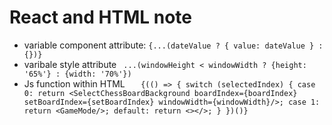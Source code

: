 # React and HTML note

- variable component attribute: `{...(dateValue ? { value: dateValue } : {})}`
- varibale style attribute ` ...(windowHeight < windowWidth ? {height: '65%'} : {width: '70%'})`
- Js function within HTML
                        ```    {(() => {
                                    switch (selectedIndex) {
                                        case 0:
                                            return <SelectChessBoardBackground boardIndex={boardIndex} setBoardIndex={setBoardIndex} windowWidth={windowWidth}/>;
                                        case 1:
                                            return <GameMode/>;
                                        default:
                                            return <></>;
                                    }
                              })()} ```
